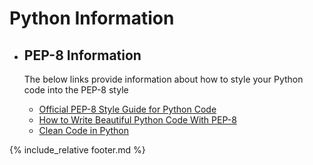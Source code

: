 # Python Information

- ## PEP-8 Information
  
  The below links provide information about how to style your Python code into the PEP-8 style

  - [Official PEP-8 Style Guide for Python Code](https://www.python.org/dev/peps/pep-0008/)
  - [How to Write Beautiful Python Code With PEP-8](https://realpython.com/python-pep8/)
  - [Clean Code in Python](https://testdriven.io/blog/clean-code-python/)

{% include_relative footer.md %}
